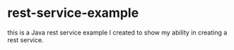 # rest-service-example
this is a Java rest service example I created to show my ability in creating a rest service.
